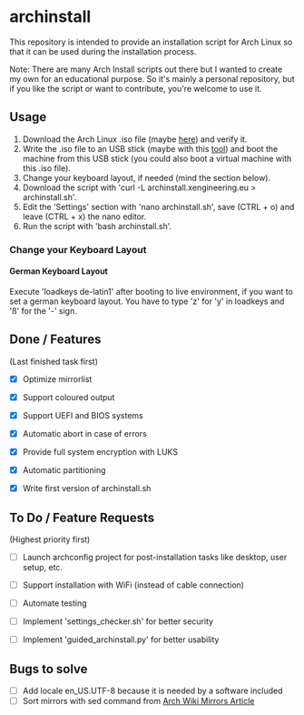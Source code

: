 

# archinstall

This repository is intended to provide an installation script for Arch Linux so that it can be used during the installation process.

Note: There are many Arch Install scripts out there but I wanted to create my own for an educational purpose. So it's mainly a personal repository, but if you like the script or want to contribute, you're welcome to use it.


## Usage

1. Download the Arch Linux .iso file (maybe [here](http://ftp.halifax.rwth-aachen.de/archlinux/iso/latest/)) and verify it.
2. Write the .iso file to an USB stick (maybe with this [tool](https://www.balena.io/etcher/)) and boot the machine from this USB stick (you could also boot a virtual machine with this .iso file).
3. Change your keyboard layout, if needed (mind the section below).
4. Download the script with 'curl -L archinstall.xengineering.eu > archinstall.sh'.
5. Edit the 'Settings' section with 'nano archinstall.sh', save (CTRL + o) and leave (CTRL + x) the nano editor.
6. Run the script with 'bash archinstall.sh'.


### Change your Keyboard Layout

#### German Keyboard Layout

Execute 'loadkeys de-latin1' after booting to live environment, if you want to set a german keyboard layout. You have to type 'z' for 'y' in loadkeys and 'ß' for the '-' sign.


## Done / Features

(Last finished task first)

- [x] Optimize mirrorlist
- [x] Support coloured output
- [x] Support UEFI and BIOS systems
- [x] Automatic abort in case of errors
- [x] Provide full system encryption with LUKS
- [x] Automatic partitioning
- [x] Write first version of archinstall.sh


## To Do / Feature Requests

(Highest priority first)

- [ ] Launch archconfig project for post-installation tasks like desktop, user setup, etc.
- [ ] Support installation with WiFi (instead of cable connection)
- [ ] Automate testing
- [ ] Implement 'settings_checker.sh' for better security
- [ ] Implement 'guided_archinstall.py' for better usability


## Bugs to solve

- [ ] Add locale en_US.UTF-8 because it is needed by a software included
- [ ] Sort mirrors with sed command from [Arch Wiki Mirrors Article](https://wiki.archlinux.org/index.php/Mirrors)
